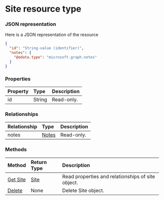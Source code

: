 # Site resource type



### JSON representation

Here is a JSON representation of the resource

<!-- {
  "blockType": "resource",
  "optionalProperties": [
    "notes"
  ],
  "@odata.type": "microsoft.graph.site"
}-->

```json
{
  "id": "String-value (identifier)",
  "notes": {
    "@odata.type": "microsoft.graph.notes"
  }
}

```
### Properties
| Property	   | Type	|Description|
|:---------------|:--------|:----------|
|id|String| Read-only.|

### Relationships
| Relationship | Type	|Description|
|:---------------|:--------|:----------|
|notes|[Notes](notes.md)| Read-only.|

### Methods

| Method		   | Return Type	|Description|
|:---------------|:--------|:----------|
|[Get Site](../api/site_get.md) | [Site](site.md) |Read properties and relationships of site object.|
|[Delete](../api/site_delete.md) | None |Delete Site object. |

<!-- uuid: 972508eb-009b-45ab-822e-fdc84c3a8ebf
2015-10-25 12:45:03 UTC -->
<!-- {
  "type": "#page.annotation",
  "description": "Site resource",
  "keywords": "",
  "section": "documentation",
  "tocPath": ""
}-->